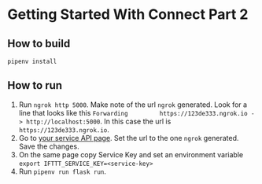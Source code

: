 # Getting Started With Connect Part 2

## How to build
`pipenv install`

## How to run

1. Run `ngrok http 5000`. Make note of the url `ngrok` generated. Look for a line that looks like this `Forwarding         https://123de333.ngrok.io -> http://localhost:5000`. In this case the url is `https://123de333.ngrok.io`. 
1. Go to [your service API page](https://platform.ifttt.com/mkt/api). Set the url to the one `ngrok` generated. Save the changes.
1. On the same page copy Service Key and set an environment variable `export IFTTT_SERVICE_KEY=<service-key>`
1. Run `pipenv run flask run`.
